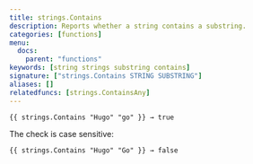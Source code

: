 ```yaml
---
title: strings.Contains
description: Reports whether a string contains a substring.
categories: [functions]
menu:
  docs:
    parent: "functions"
keywords: [string strings substring contains]
signature: ["strings.Contains STRING SUBSTRING"]
aliases: []
relatedfuncs: [strings.ContainsAny]
---
```


    {{ strings.Contains "Hugo" "go" }} → true

The check is case sensitive: 

    {{ strings.Contains "Hugo" "Go" }} → false
